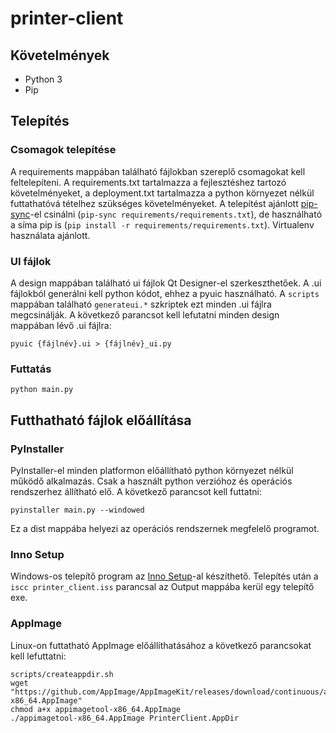 # printer-client
## Követelmények
* Python 3
* Pip

## Telepítés
### Csomagok telepítése

A requirements mappában található fájlokban szereplő csomagokat kell feltelepíteni. A requirements.txt tartalmazza a fejlesztéshez tartozó követelményeket, a deployment.txt tartalmazza a python környezet nélkül futtathatóvá tételhez szükséges követelményeket. A telepítést ajánlott [pip-sync](https://github.com/jazzband/pip-tools)-el csinálni (`pip-sync requirements/requirements.txt`), de használható a síma pip is (`pip install -r requirements/requirements.txt`). Virtualenv használata ajánlott.

### UI fájlok
A design mappában található ui fájlok Qt Designer-el szerkeszthetőek. A .ui fájlokból generálni kell python kódot, ehhez a pyuic használható. A `scripts` mappában található `generateui.*` szkriptek ezt minden .ui fájlra megcsinálják. A következő parancsot kell lefutatni minden design mappában lévő .ui fájlra:

`pyuic {fájlnév}.ui > {fájlnév}_ui.py`

### Futtatás
`python main.py`

## Futthatható fájlok előállítása
### PyInstaller
PyInstaller-el minden platformon előállítható python környezet nélkül működő alkalmazás. Csak a használt python verzióhoz és operációs rendszerhez állítható elő. A következő parancsot kell futtatni:

`pyinstaller main.py --windowed`

Ez a dist mappába helyezi az operációs rendszernek megfelelő programot.

### Inno Setup
Windows-os telepítő program az [Inno Setup](http://www.jrsoftware.org/isinfo.php)-al készíthető. Telepítés után a `iscc printer_client.iss` parancsal az Output mappába kerül egy telepítő exe.

### AppImage
Linux-on futtatható AppImage előállíthatásához a következő parancsokat kell lefuttatni:
```
scripts/createappdir.sh
wget "https://github.com/AppImage/AppImageKit/releases/download/continuous/appimagetool-x86_64.AppImage"
chmod a+x appimagetool-x86_64.AppImage
./appimagetool-x86_64.AppImage PrinterClient.AppDir
```
